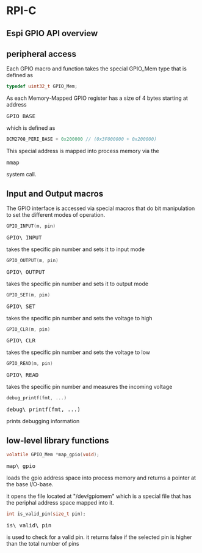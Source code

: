 # RPI-C

## Espi GPIO API overview
## peripheral access
Each GPIO macro and function takes the special GPIO\_Mem type that is defined as
```c
typedef uint32_t GPIO_Mem;
```
As each Memory-Mapped GPIO register has a size of 4 bytes starting at address <pre>GPIO\_BASE</pre> which is defined as
```c
BCM2708_PERI_BASE + 0x200000 // (0x3F000000 + 0x200000)
```
This special address is mapped into process memory via the <pre>mmap</pre> system call.<br>
## Input and Output macros
The GPIO interface is accessed via special macros that do bit manipulation to set the different modes of operation. <br>
```c
GPIO_INPUT(m, pin)
```
<pre>GPIO\_INPUT</pre> takes the specific pin number and sets it to input mode
```c
GPIO_OUTPUT(m, pin)
```
<pre>GPIO\_OUTPUT</pre> takes the specific pin number and sets it to output mode
```c
GPIO_SET(m, pin)
```
<pre>GPIO\_SET</pre> takes the specific pin number and sets the voltage to high
```c
GPIO_CLR(m, pin)
```
<pre>GPIO\_CLR</pre> takes the specific pin number and sets the voltage to low
```c
GPIO_READ(m, pin)
```
<pre>GPIO\_READ</pre> takes the specific pin number and measures the incoming voltage
```c
debug_printf(fmt, ...)
```
<pre>debug\_printf(fmt, ...)</pre> prints debugging information
## low-level library functions
```c
volatile GPIO_Mem *map_gpio(void);
```
<pre>map\_gpio</pre> loads the gpio address space into process memory and returns a pointer at the base I/O-base.
it opens the file located at "/dev/gpiomem" which is a special file that has the periphal address space mapped into it.

```c
int is_valid_pin(size_t pin);
```
<pre>is\_valid\_pin</pre> is used to check for a valid pin. it returns false if the selected pin is higher than the total number of pins
